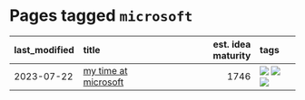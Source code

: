 # Pages tagged `microsoft`

|last_modified|title|est. idea maturity|tags
|:---|:---|---:|:---|
|2023-07-22|[my time at microsoft](../my_time_at_microsoft.md)|1746|[![](https://img.shields.io/badge/tag-amazon-fdf6a0)](../tags/amazon.md) [![](https://img.shields.io/badge/tag-autobiographical-3c3258)](../tags/autobiographical.md) [![](https://img.shields.io/badge/tag-microsoft-288446)](../tags/microsoft.md)|